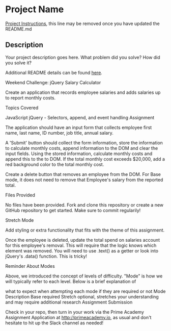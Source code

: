 # Project Name

[Project Instructions](./INSTRUCTIONS.md), this line may be removed once you have updated the README.md

## Description

Your project description goes here. What problem did you solve? How did you solve it?

Additional README details can be found [here](https://github.com/PrimeAcademy/github-finalization-assignment).

Weekend Challenge: jQuery Salary Calculator

Create an application that records employee salaries and adds salaries up to report monthly costs.

Topics Covered

JavaScript
jQuery - Selectors, append, and event handling
Assignment

The application should have an input form that collects employee first name, last name, ID number, job title, annual salary.

A 'Submit' button should collect the form information, store the information to calculate monthly costs, append information to the DOM and clear the input fields. Using the stored information, calculate monthly costs and append this to the to DOM. If the total monthly cost exceeds $20,000, add a red background color to the total monthly cost.

Create a delete button that removes an employee from the DOM. For Base mode, it does not need to remove that Employee's salary from the reported total.

Files Provided

No files have been provided. Fork and clone this repository or create a new GitHub repository to get started. Make sure to commit regularily!

Stretch Mode

Add styling or extra functionality that fits with the theme of this assignment.

Once the employee is deleted, update the total spend on salaries account for this employee's removal. This will require that the logic knows which element was removed. You will need to use .text() as a getter or look into jQuery's .data() function. This is tricky!

Reminder About Modes

Above, we introduced the concept of levels of difficulty. "Mode" is how we will typically refer to each level. Below is a brief explanation of

what to expect when attempting each mode
if they are required or not
Mode	Description
Base	required
Stretch	optional, stretches your understanding and may require additional research
Assignment Submission

Check in your repo, then turn in your work via the Prime Academy Assignment Application at http://primeacademy.io, as usual and don't hesitate to hit up the Slack channel as needed!
